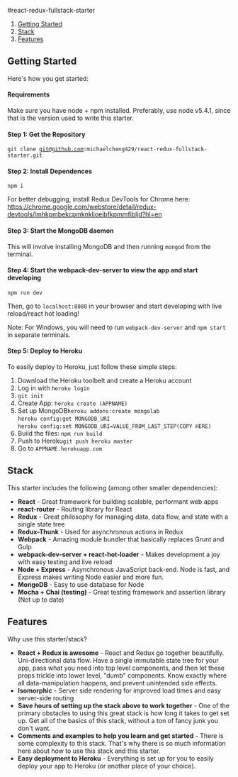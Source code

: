#react-redux-fullstack-starter

<ol>
    <li><a href="#gettingstarted">Getting Started</a></li>
    <li><a href="#stack">Stack</a></li>
    <li><a href="#features">Features</a></li>
</ol>

<h2 id="gettingstarted">Getting Started</h2>
Here's how you get started:

<h4>Requirements</h4>
Make sure you have node + npm installed. Preferably, use node v5.4.1, since that is the version used to write this starter.

<h4>Step 1: Get the Repository</h4>

<code>git clone git@github.com:michaelcheng429/react-redux-fullstack-starter.git</code>

<h4>Step 2: Install Dependences</h4>
<code>npm i</code>

For better debugging, install Redux DevTools for Chrome here:
https://chrome.google.com/webstore/detail/redux-devtools/lmhkpmbekcpmknklioeibfkpmmfibljd?hl=en

<h4>Step 3: Start the MongoDB daemon</h4>
This will involve installing MongoDB and then running <code>mongod</code> from the terminal.

<h4>Step 4: Start the webpack-dev-server to view the app and start developing</h4>
<code>npm run dev</code>

Then, go to <code>localhost:8080</code> in your browser and start developing with live reload/react hot loading!

Note: For Windows, you will need to run <code>webpack-dev-server</code> and <code>npm start</code> in separate terminals.

<h4>Step 5: Deploy to Heroku</h4>
To easily deploy to Heroku, just follow these simple steps:

<ol>
    <li>Download the Heroku toolbelt and create a Heroku account</li>
    <li>Log in with <code>heroku login</code></li>
    <li><code>git init</code></li>
    <li>Create App: <code>heroku create (APPNAME)</code></li>
    <li>Set up MongoDB<code>heroku addons:create mongolab</code><br>
    <code>heroku config:get MONGODB_URI</code><br>
    <code>heroku config:set MONGODB_URI=VALUE_FROM_LAST_STEP(COPY HERE)</code></li>
    <li>Build the files: <code>npm run build</code></li>
    <li>Push to Heroku<code>git push heroku master</code></li>
    <li>Go to <code>APPNAME.herokuapp.com</code></li>
</ol>

<h2 id="stack">Stack</h2>
This starter includes the following (among other smaller dependencies):

<ul>
    <li><strong>React</strong> - Great framework for building scalable, performant web apps</li>
    <li><strong>react-router</strong> - Routing library for React</li>
    <li><strong>Redux</strong> - Great philosophy for managing data, data flow, and state with a single state tree</li>
    <li><strong>Redux-Thunk</strong> - Used for asynchronous actions in Redux</li>
    <li><strong>Webpack</strong> - Amazing module bundler that basically replaces Grunt and Gulp</li>
    <li><strong>webpack-dev-server + react-hot-loader</strong> - Makes development a joy with easy testing and live reload</li>
    <li><strong>Node + Express</strong> - Asynchronous JavaScript back-end. Node is fast, and Express makes writing Node easier and more fun.</li>
    <li><strong>MongoDB</strong> - Easy to use database for Node</li>
    <li><strong>Mocha + Chai (testing)</strong> - Great testing framework and assertion library (Not up to date)</li>
</ul>

<h2 id="features">Features</h2>
Why use this starter/stack?

<ul>
    <li><strong>React + Redux is awesome</strong> - React and Redux go together beautifully. Uni-directional data flow. Have a single immutable state tree for your app, pass what you need into top level components, and then let these props trickle into lower level, "dumb" components. Know exactly where all data-manipulation happens, and prevent unintended side effects.</li>
    <li><strong>Isomorphic</strong> - Server side rendering for improved load times and easy server-side routing</li>
    <li><strong>Save hours of setting up the stack above to work together</strong> - One of the primary obstacles to using this great stack is how long it takes to get set up. Get all of the basics of this stack, without a ton of fancy junk you don't want.</li>
    <li><strong>Comments and examples to help you learn and get started</strong> - There is some complexity to this stack. That's why there is so much information here about how to use this stack and this starter.</li>
    <li><strong>Easy deployment to Heroku</strong> - Everything is set up for you to easily deploy your app to Heroku (or another place of your choice).</li>
</ul>
